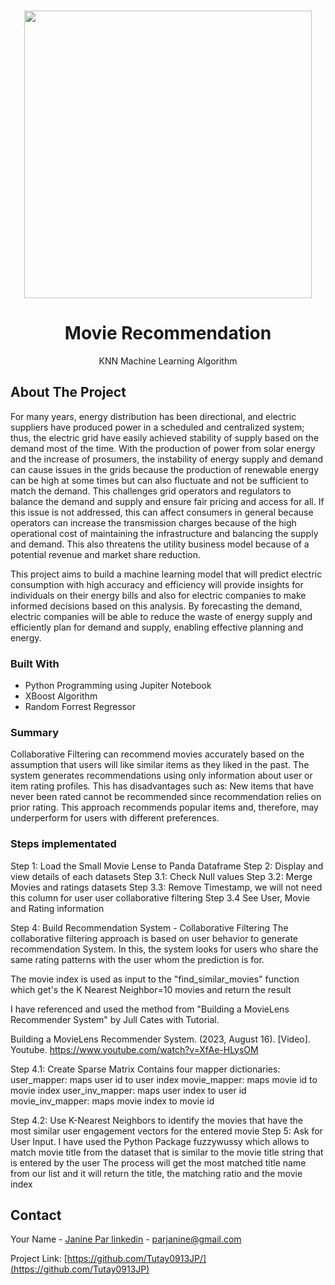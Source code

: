 <!-- PROJECT LOGO -->
<br />
<div align="center">
<p align="center">
  <img width="460" height="auto" src="https://github.com/Tutay0913JP/portfolio/blob/master/images/movie.png">
</p>


  <h1 align="center">Movie Recommendation</h1>
  <p align="center">
     KNN Machine Learning Algorithm
  </p>
</div>

<!-- ABOUT THE PROJECT -->
## About The Project

For many years, energy distribution has been directional, and electric suppliers have produced power in a scheduled and centralized system; thus, the electric grid have easily achieved stability of supply based on the demand most of the time. With the production of power from solar energy and the increase of prosumers, the instability of energy supply and demand can cause issues in the grids because the production of renewable energy can be high at some times but can also fluctuate and not be sufficient to match the demand. This challenges grid operators and regulators to balance the demand and supply and ensure fair pricing and access for all. If this issue is not addressed, this can affect consumers in general because operators can increase the transmission charges because of the high operational cost of maintaining the infrastructure and balancing the supply and demand. This also threatens the utility business model because of a potential revenue and market share reduction. 

This project aims to build a machine learning model that will predict electric consumption with high accuracy and efficiency will provide insights for individuals on their energy bills and also for electric companies to make informed decisions based on this analysis. By forecasting the demand, electric companies will be able to reduce the waste of energy supply and efficiently plan for demand and supply, enabling effective planning and energy.

### Built With
* Python Programming using Jupiter Notebook
* XBoost Algorithm
* Random Forrest Regressor

### Summary
Collaborative Filtering can recommend movies accurately based on the assumption that users will like similar items as they liked in the past. The system generates recommendations using only information about user or item rating profiles. This has disadvantages such as:
New items that have never been rated cannot be recommended since recommendation relies on prior rating.
This approach recommends popular items and, therefore, may underperform for users with different preferences.

### Steps implementated
Step 1: Load the Small Movie Lense to Panda Dataframe
Step 2: Display and view details of each datasets
Step 3.1: Check Null values
Step 3.2: Merge Movies and ratings datasets
Step 3.3: Remove Timestamp, we will not need this column for user user collaborative filtering
Step 3.4 See User, Movie and Rating information

Step 4: Build Recommendation System - Collaborative Filtering
The collaborative filtering approach is based on user behavior to generate recommendation System. In this, the system looks for users who share the same rating patterns with the user whom the prediction is for.

The movie index is used as input to the "find_similar_movies" function which get's the K Nearest Neighbor=10 movies and return the result

I have referenced and used the method from "Building a MovieLens Recommender System" by Jull Cates with Tutorial.

Building a MovieLens Recommender System. (2023, August 16). [Video]. Youtube. https://www.youtube.com/watch?v=XfAe-HLysOM


Step 4.1: Create Sparse Matrix
Contains four mapper dictionaries:
user_mapper: maps user id to user index
movie_mapper: maps movie id to movie index
user_inv_mapper: maps user index to user id
movie_inv_mapper: maps movie index to movie id

Step 4.2: Use K-Nearest Neighbors to identify the movies that have the most similar user engagement vectors for the entered movie
Step 5: Ask for User Input. I have used the Python Package fuzzywussy which allows to match movie title from the dataset that is similar to the movie title string that is entered by the user
The process will get the most matched title name from our list and it will return the title, the matching ratio and the movie index



<!-- CONTACT -->
## Contact

Your Name - [Janine Par linkedin](https://www.linkedin.com/in/janine-par-a0753a2b8) - parjanine@gmail.com

Project Link: [https://github.com/Tutay0913JP/](https://github.com/Tutay0913JP)

